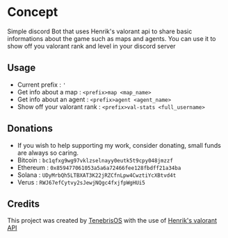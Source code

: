 # Concept
Simple discord Bot that uses Henrik's valorant api to share basic informations about the game such as maps and agents. You can use it to show off you valorant rank and level in your discord server
## Usage
- Current prefix : ```'```
- Get info about a map : ```<prefix>map <map_name>```
- Get info about an agent : ```<prefix>agent <agent_name>```
- Show off your valorant rank : ```<prefix>val-stats <full_username>```
## Donations
- If you wish to help supporting my work, consider donating, small funds are always so caring.
- Bitcoin : ```bc1qfxg9wg97vklzselnayy0eutk5t9cpy048jmzzf```
- Ethereum : ```0x859477061053a5a6a72466fee128fbdff21a34ba```
- Solana : ```UDyMrbQh5LTBXAT3K22jRZCfnLpw4CwztiYcXBtvd4t```
- Verus : ```RWJ67efCytvy2sJewjNQgc4fxjfpWgHUi5```
## Credits
This project was created by [TenebrisOS](https://github.com/TenebrisOS) with the use of [Henrik's valorant API](https://docs.henrikdev.xyz/)
